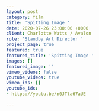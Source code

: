 ```yaml
---
layout: post
category: film
title: 'Spitting Image '
date: 2020-07-26 23:00:00 +0000
client: Charlotte Watts / Avalon
role: 'Standby Art Director '
project_page: true
featured: true
featured_title: 'Spitting Image '
images: []
featured_image: ''
vimeo_videos: false
youtube_videos: true
vimeo_ids: []
youtube_ids:
- https://youtu.be/n0JTta67aUE

---
```

